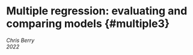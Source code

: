 # Multiple regression: evaluating and comparing models {#multiple3}

*Chris Berry*
\
*2022*






<!--
commented text



```r
# plot histogram of continuous vars
data %>%
  keep(is.numeric) %>%                     # Keep only numeric columns
  gather() %>%                             # Convert to key-value pairs
  ggplot(aes(value)) +                     # Plot the values
  facet_wrap(~ key, scales = "free") +   # In separate panels
  geom_histogram()        

# plot histogram of categorical vars (count data)
data %>% 
  keep(is.character)  %>% 
  gather() %>%                             # Convert to key-value pairs
  ggplot(aes(value)) +                     # Plot the values
  facet_wrap(~ key, scales = "free") +   # In separate panels
  geom_histogram(stat="count")        

# correlations of numeric
data %>%
  keep(is.numeric) %>%
  correlate()
  
  
# large datasets can look griddy
# use geom_jitter()
```


<style>
div.exercise { background-color:#e6f0ff; border-radius: 5px; padding: 20px;}
</style>

<style>
div.tip { background-color:#D5F5E3; border-radius: 5px; padding: 20px;}
</style>

Add in the Tychenne & Hinkley study here with all the covariates. 

### Using ANOVA and Bayes Factors to compare models

-   [**Slides for the session**](slides/PSYC753_Chris2.pptx)
-   [**Using Rmd files**](slides/PSYC753_Chris2_Rmd.pptx)

\

### Overview

In the previous session, we saw that we can construct a linear model to predict an outcome variable (e.g., *final exam score* from *entrance exam score*). We also investigated how we can _improve_ a model by adding several continuous predictors to it.

\
How do we know if one model is _better_ or should be _preferred_ over another model? We touched on a common sense approach in the last session - we ideally want models that explain the variance in an outcome variable but each predictor in the model should make a sizable and relatively independent contribution to the model.

\

Today we will cover a more formal approach to model comparison using:

  - **ANOVA (Analysis of Variance)** and

  - **Bayes Factors**
  
\

It's important that you are comfortable with the material from the first [Building Models 1 session](building-models-1.html) before proceeding today.


## Comparing models using ANOVA

We can use ANOVA to determine whether the addition of variables into a model leads to a statistically significant improvement in the variance it explains _overall_. We may want to do this, for example, when building on existing theories or models, or looking at the effects of variables after controlling for others.

\
We'll start by comparing a model with _one_ predictor vs. a model with _three_ predictors.

\
Using the `ExamData` from the previous session, we'll run:

- a linear model with `finalex` as the outcome variable, and `entrex` as the predictor.

- a linear model with `finalex` as the outcome variable, and `entrex`,`age`, and `project` as the predictors.


```r
ExamData <- read_csv('https://bit.ly/37GkvJg')              
```

```
## Rows: 33 Columns: 7
```

```
## -- Column specification --------------------------------------------------------
## Delimiter: ","
## dbl (7): finalex, entrex, age, project, iq, proposal, attendance
```

```
## 
## i Use `spec()` to retrieve the full column specification for this data.
## i Specify the column types or set `show_col_types = FALSE` to quiet this message.
```

```r
model1   <- lm(finalex ~ entrex, data = ExamData)           
model2   <- lm(finalex ~ entrex + age + project, data = ExamData) 
```

\
**Explanation of the code**: first the data is loaded into `ExamData`. The results of the simple regression are stored in `model1`. Those of the multiple regression are stored in `model2`.

\
Use `summary()` to display the results of each regression:

**Model 1:**


```r
summary(model1)
```

```
## 
## Call:
## lm(formula = finalex ~ entrex, data = ExamData)
## 
## Residuals:
##     Min      1Q  Median      3Q     Max 
## -54.494 -21.185   3.733  18.124  30.969 
## 
## Coefficients:
##             Estimate Std. Error t value Pr(>|t|)    
## (Intercept) -46.3045    25.4773  -1.817   0.0788 .  
## entrex        3.1545     0.5324   5.925 1.52e-06 ***
## ---
## Signif. codes:  0 '***' 0.001 '**' 0.01 '*' 0.05 '.' 0.1 ' ' 1
## 
## Residual standard error: 22.7 on 31 degrees of freedom
## Multiple R-squared:  0.531,	Adjusted R-squared:  0.5159 
## F-statistic:  35.1 on 1 and 31 DF,  p-value: 1.52e-06
```

\
**Model 2:**

```r
summary(model2)
```

```
## 
## Call:
## lm(formula = finalex ~ entrex + age + project, data = ExamData)
## 
## Residuals:
##     Min      1Q  Median      3Q     Max 
## -42.563 -16.519   4.901  16.991  36.424 
## 
## Coefficients:
##              Estimate Std. Error t value Pr(>|t|)    
## (Intercept) -117.9159    46.4211  -2.540   0.0167 *  
## entrex         3.0889     0.5734   5.387 8.66e-06 ***
## age            1.4231     1.3756   1.035   0.3094    
## project        0.6280     0.4609   1.363   0.1835    
## ---
## Signif. codes:  0 '***' 0.001 '**' 0.01 '*' 0.05 '.' 0.1 ' ' 1
## 
## Residual standard error: 22.03 on 29 degrees of freedom
## Multiple R-squared:  0.5869,	Adjusted R-squared:  0.5442 
## F-statistic: 13.73 on 3 and 29 DF,  p-value: 9.353e-06
```

\
(If you are not sure what it means by "e-06" in the output above then see the FAQs [here](#e-meaning))

:::{.exercise}

Make note of the variance explained by each model ($R^2$), i.e., `Multiple R-squared`: (report as a percentage, to 2 decimal places)

- Model 1: $R^2$ = <input class='webex-solveme nospaces' size='5' data-answer='["53.10"]'/> %

- Model 2: $R^2$ = <input class='webex-solveme nospaces' size='5' data-answer='["58.69"]'/> %

Which model explains a greater proportion of variance in `finalex`? <select class='webex-select'><option value='blank'></option><option value=''>entrex alone</option><option value='answer'>entrex, age, project</option></select>

- Calculate the difference in $R^2$ between the models. `model2` improves the prediction of `finalex` by  <input class='webex-solveme nospaces' size='4' data-answer='["5.59"]'/> %

:::

\
To compare the variance explained by each model, use `anova()`:


```r
anova(model1, model2)
```

<div class="kable-table">

| Res.Df|      RSS| Df| Sum of Sq|        F|    Pr(>F)|
|------:|--------:|--:|---------:|--------:|---------:|
|     31| 15980.58| NA|        NA|       NA|        NA|
|     29| 14077.62|  2|  1902.957| 1.960052| 0.1590683|

</div>

\
**Explanation of the output:** 

- **`anova()`** compares the variance that `model1` and `model2` explain with an _F_-statistic. 

- **`Pr(>F)`** gives the _p_-value for this statistic. If the _p_-value is less than .05, then we can reject the null hypothesis that there is no difference in the variance explained by each model, and we can say that the variance that `model2` explains in `finalex` is significantly greater than that of `model1`.

- We can report the _F_-statistic in APA style as _F_(2, 29) = 1.96, _p_ = .16. We can say that the additional 5.59% variance that `model2` explains relative to `model1` does not represent a statistically significant increase in $R^2$, and so `model2` should **not** be preferred over `model1`.


\

:::{.tip}
Comparing models in steps as we've done is sometimes called **hierarchical regression** or **sequential regression**. This type of regression is usually used for logical or theoretical reasons, when we want to know the contribution of a predictor (or a set of predictors) **over and above** an existing one. 
:::


:::{.exercise}

**Now, you try using `anova` to compare models.**

The variable `attendance` in `ExamData` scores individuals according to whether their class attendance was low (0) or high (1). A researcher suspects that `attendance` may explain additional variance in `finalex` over and above `entrex`.

As an exercise, compare the following two models using the `anova()` approach above: 

1. a model with `entrex` as a sole predictor of `finalex` (i.e., `model1`), and 

2. a model where `finalex` is predicted by `entrex` and `attendance` (call this `model3`). 

Is there sufficient evidence that a model with `entrex` _and_ `attendance` explains more variance than a model with `entrex` alone?


<div class='webex-solution'><button>Try yourself first, then click to see the code</button>


```r
# model1 was created earlier
summary(model1)

# specify model3
model3 <- lm(finalex ~ entrex + attendance, data = ExamData)

# show model3
summary(model3)

#compare model1 and model3
anova(model1, model3)
```

```
## 
## Call:
## lm(formula = finalex ~ entrex, data = ExamData)
## 
## Residuals:
##     Min      1Q  Median      3Q     Max 
## -54.494 -21.185   3.733  18.124  30.969 
## 
## Coefficients:
##             Estimate Std. Error t value Pr(>|t|)    
## (Intercept) -46.3045    25.4773  -1.817   0.0788 .  
## entrex        3.1545     0.5324   5.925 1.52e-06 ***
## ---
## Signif. codes:  0 '***' 0.001 '**' 0.01 '*' 0.05 '.' 0.1 ' ' 1
## 
## Residual standard error: 22.7 on 31 degrees of freedom
## Multiple R-squared:  0.531,	Adjusted R-squared:  0.5159 
## F-statistic:  35.1 on 1 and 31 DF,  p-value: 1.52e-06
## 
## 
## Call:
## lm(formula = finalex ~ entrex + attendance, data = ExamData)
## 
## Residuals:
##     Min      1Q  Median      3Q     Max 
## -42.750 -11.750   1.801   9.689  30.347 
## 
## Coefficients:
##             Estimate Std. Error t value Pr(>|t|)    
## (Intercept) -63.3108    20.2768  -3.122  0.00395 ** 
## entrex        3.2741     0.4173   7.846 9.35e-09 ***
## attendance   28.8202     6.3398   4.546 8.37e-05 ***
## ---
## Signif. codes:  0 '***' 0.001 '**' 0.01 '*' 0.05 '.' 0.1 ' ' 1
## 
## Residual standard error: 17.76 on 30 degrees of freedom
## Multiple R-squared:  0.7223,	Adjusted R-squared:  0.7038 
## F-statistic: 39.02 on 2 and 30 DF,  p-value: 4.499e-09
```

<div class="kable-table">

| Res.Df|       RSS| Df| Sum of Sq|        F|   Pr(>F)|
|------:|---------:|--:|---------:|--------:|--------:|
|     31| 15980.580| NA|        NA|       NA|       NA|
|     30|  9462.434|  1|  6518.146| 20.66533| 8.37e-05|

</div>

</div>


- The variance explained by a model with `entrex` alone is $R^2$ = <input class='webex-solveme nospaces' size='5' data-answer='["53.10"]'/> %

- The $R^2$ for the model that also included `attendance` was $R^2$ = <input class='webex-solveme nospaces' size='5' data-answer='["72.23"]'/> %  

- The increase in $R^2$ was <input class='webex-solveme nospaces' size='5' data-answer='["19.13"]'/>% 

- The ANOVA comparing models can be reported as: _F_(<input class='webex-solveme nospaces' size='1' data-answer='["1"]'/>, <input class='webex-solveme nospaces' size='2' data-answer='["30"]'/>) = <input class='webex-solveme nospaces' size='5' data-answer='["20.67"]'/>, _p_ < .001. 

- The increase in $R^2$ was <select class='webex-select'><option value='blank'></option><option value='answer'>statistically significant</option><option value=''>not significant</option></select>.

- As indicated by the estimates of the coefficients for `entrex` and `attendance`, both  <select class='webex-select'><option value='blank'></option><option value=''>negatively</option><option value='answer'>positively</option></select> predict `finalex`. 

- A higher `entrex` score and greater `attendance` is associated with a <select class='webex-select'><option value='blank'></option><option value='answer'>higher</option><option value=''>lower</option></select> `finalex` score.


</div>


:::



## Comparing models using Bayes Factors

An alternative approach to using ANOVA to compare models is to use **Bayes Factors**. 

\
A **Bayes Factor** is the **probability of obtaining the data under one model compared to another** (Rouder & Morey, 2012).  

\
For example, a Bayes Factor equal to 2 would tell us that the data are _twice_ as likely under one model than another. A Bayes Factor equal to 0.5 would tell us that the data are _half_ as likely under one model than another. 

\
Unlike classical tests of statistical significance (with _p_-values), Bayes Factors also allow us to _quantify_ evidence for the null hypothesis. Very handy!

\
To compute a Bayes Factor for a specific linear model, we use `lmBF` in the `BayesFactor` package (where `lm` stands for _linear model_ and `BF` stands for _Bayes Factor_).

\
First, we need to load the `BayesFactor` package: 


```r
library('BayesFactor')
```

We can use the `lmBF` function in the same way we use  `lm`. The function will return a **Bayes Factor** for the model we specify.

\
Let's determine the Bayes Factor for `model1`


```r
model1.BF <- lmBF(finalex ~ entrex, data = as.data.frame(ExamData) )  
```

**Explanation of the code**: The model is specified in exactly the same way as with `lm`. Due to a limitation of the package, however, we must convert `ExamData` from a tibble to a data frame using `as.data.frame`. Otherwise, the command works in the same way. The results are stored in `model1.BF`.

\
To look at what's stored in `model1.BF`:


```r
model1.BF
```

```
## Bayes factor analysis
## --------------
## [1] entrex : 8310.846 ±0.01%
## 
## Against denominator:
##   Intercept only 
## ---
## Bayes factor type: BFlinearModel, JZS
```

**Explanation of the output**: 

- The Bayes Factor provided for the model with `entrex` is equal to **8310.85**. 

- The `Against denominator: Intercept only` means that the model with `entrex` is being compared with a model that contains an **intercept only**. In an intercept-only model, the coefficient for `entrex` is equal to zero; that is, the regression line is a flat line (equal to the _mean_ of `entrex`). 

- The value of our Bayes Factor indicates that the model with `entrex` in is much more likely than a model that contains only an intercept (8310.85 times more likely, to be precise). We can therefore be confident that a model with `entrex` is preferable to the intercept only model (just as with our classical analysis). Happy days!

\
Now let's do the same for `model2`:


```r
# specify the model
model2.BF <- lmBF(finalex ~ entrex + age + project, data = as.data.frame(ExamData) )

# show the Bayes Factor
model2.BF
```

```
## Bayes factor analysis
## --------------
## [1] entrex + age + project : 2427.676 ±0%
## 
## Against denominator:
##   Intercept only 
## ---
## Bayes factor type: BFlinearModel, JZS
```

\

**Explanation:** The Bayes Factor is equal to **2427.68**. Again, this indicates that the model with `entrex` and `age` is much more likely than a model with only the intercept in (this is not that surprising given the result for `model1.BF` above). 

But, what we want to know is whether `model2` (containing `entrex` and `age`) is **more** likely than `model1` (containing only `entrex`). We can determine this by _dividing_ the Bayes Factor for `model2` by the Bayes Factor for `model1`:



```r
model2.BF / model1.BF
```

```
## Bayes factor analysis
## --------------
## [1] entrex + age + project : 0.2921093 ±0.01%
## 
## Against denominator:
##   finalex ~ entrex 
## ---
## Bayes factor type: BFlinearModel, JZS
```

**Explanation:** The Bayes Factor for this comparison is 0.29. This means that `model2` is **_less than a third as likely_** than `model1`. So, `model2` is much _less_ likely than `model1`. Not good news for `model2`!


:::{.tip}

**Interpreting the Bayes Factor**

- A Bayes Factor **equal to 1** tells us that probability of each model is the same.

- A Bayes Factor **greater than 1** means that `model2` is more likely than `model1`.

- A Bayes Factor **less than 1** means that `model1` is more likely than `model2`. 

**Thus, our Bayes Factor of 0.29 indicates that `model1` is more likely than `model2`.**

:::


:::{.tip}

**Reporting Bayes Factors**

\

**Notation**

We usually write the Bayes Factor in reports as $BF_{10}$ where: 

- the subscript **1** in $BF_{10}$ denotes the less-constrained model (the alternative hypothesis). This is the model with **more predictors** (our `model2`).

- the subscript **0** in $BF_{10}$ denotes the more constrained or simpler model (i.e., the null hypothesis). This is the model with **fewer predictors** (our `model1`).

(You can just write BF10 if you prefer.)


\

**The Size of the Bayes Factor**

- If the Bayes Factor is **greater than 3** (i.e., $BF_{10}$ > 3), we say that there is **substantial evidence for `model2`** (the less constrained model).

- If the Bayes Factor is **less than 0.33** (i.e., $BF_{10}$ < 0.33), we usually say that there is **substantial evidence for `model1`** (the more constrained model).

- We say that intermediate values for the Bayes Factor (between 0.33 and 3) don't offer strong evidence for either model.

:::

Thus, because our Bayes Factor of 0.29 is less than 1, this indicates greater evidence for `model1` than `model2`. Furthermore, because the Bayes Factor is less than 0.33, we have _substantial_ evidence for `model1` over `model2`.

\
It's becoming increasingly common to report the Bayes Factor alongside the results of a classical analysis. Thus, we could report our results as follows: "There was insufficient evidence that the addition of age and project to the model containing entrance exam resulted in an increase in $R^2$, _F_(2, 29) = 1.96, _p_ = .16; BF10 = 0.29."


:::{.exercise}

**Now you try using Bayes Factors to compare models**

To supplement the comparison of `model3` and `model1` that you did with `anova`, now compute the Bayes Factor for `model3` vs. `model1`.

\
You'll need the following steps:

- Model 1: Obtain the Bayes Factor for a model with `entrex` as a sole predictor of `finalex` (we did this already above; it's stored in `model1.BF`) 

- Model 2: Obtain the Bayes Factor for a model where `finalex` is predicted by `entrex` _and_ `attendance` and store this in `model3.BF`. 

- Compare the Bayes Factors in `model3.BF` and `model1.BF`.
\


<div class='webex-solution'><button>Try yourself first, then click here for the code</button>



```r
# 1. show the BF for model1 vs. intercept only
model1.BF  

# 2. Obtain the BF for model3 vs. intercept only, then show it
model3.BF <- lmBF(finalex ~ entrex + attendance, data = as.data.frame(ExamData) )

model3.BF

# 3. Compare the BFs for model3 vs model1
model3.BF / model1.BF
```

```
## Bayes factor analysis
## --------------
## [1] entrex : 8310.846 ±0.01%
## 
## Against denominator:
##   Intercept only 
## ---
## Bayes factor type: BFlinearModel, JZS
## 
## Bayes factor analysis
## --------------
## [1] entrex + attendance : 2351114 ±0%
## 
## Against denominator:
##   Intercept only 
## ---
## Bayes factor type: BFlinearModel, JZS
## 
## Bayes factor analysis
## --------------
## [1] entrex + attendance : 282.897 ±0.01%
## 
## Against denominator:
##   finalex ~ entrex 
## ---
## Bayes factor type: BFlinearModel, JZS
```


</div>


\
**Answer the following questions from the output:**

How much more likely is a model with`entrex` than an intercept only model? 

- <input class='webex-solveme nospaces' size='7' data-answer='["8310.85"]'/> times more likely.

How much more likely is a model with `entrex` and `attendance` than an intercept only model? 

- <input class='webex-solveme nospaces' size='7' data-answer='["2351114"]'/> times more likely.

How much more likely is a model with `entrex` and `attendance` as predictors than a model with `entrex` alone? 

- <input class='webex-solveme nospaces' size='6' data-answer='["282.90"]'/> times more likely.

There is <select class='webex-select'><option value='blank'></option><option value=''>insufficient</option><option value='answer'>strong</option></select> evidence that a model with `entrex` and `attendance` should be preferred over a model with `entrex` alone, given the data.

A comparison of the Bayes Factors for the two models therefore <select class='webex-select'><option value='blank'></option><option value=''>does not converge</option><option value='answer'>converges</option></select> with the results of the comparison using ANOVA, and the model in which Final Exam is predicted by <select class='webex-select'><option value='blank'></option><option value=''>Entrance Exam only</option><option value='answer'>Entrance Exam and Attendance</option></select> should be preferred.

:::


## Exercise

Now you will practise using ANOVA and Bayes Factors to compare models with a new dataset.


\
**Scenario:** A researcher would like to construct a model to predict scores in a memory task from several different variables. The data from 234 individuals are stored in the `memory_data` dataset, which are located at https://bit.ly/37pOTrC. 

:::{.exercise}

Use `read_csv` to load in the data at the link above to the variable `memory_data` and preview it with `head()`.



<div class='webex-solution'><button>Try this yourself first. Click to show code</button>



```r
memory_data <- read_csv('https://bit.ly/37pOTrC')
```

```
## Rows: 234 Columns: 7
```

```
## -- Column specification --------------------------------------------------------
## Delimiter: ","
## dbl (7): attention, sex, blueberries, iq, age, sleep, memory_score
```

```
## 
## i Use `spec()` to retrieve the full column specification for this data.
## i Specify the column types or set `show_col_types = FALSE` to quiet this message.
```

```r
memory_data %>% head()
```

<div class="kable-table">

| attention| sex| blueberries|      iq|    age|  sleep| memory_score|
|---------:|---:|-----------:|-------:|------:|------:|------------:|
|    95.790|   1|         308|  99.932| 44.935|  9.945|       128.42|
|    66.748|   1|         270| 136.502| 29.450|  8.037|       127.43|
|   102.399|   1|         442| 109.591| 31.862| 11.011|       117.99|
|    36.863|   1|         219| 110.494| 27.894|  5.284|        95.51|
|    91.708|   0|         450| 118.925| 36.746|  9.303|       122.11|
|   146.196|   1|         255|  85.601| 23.902|  7.047|       102.22|

</div>


</div>





:::{.tip}

**About the data:**

- **attention**: sustained attention score (higher = better attention)

- **sex**: 0 = female, 1 = male

- **blueberries**: average number of blueberries consumed per year

- **iq**: the individual's IQ

- **age**: age of person in years

- **sleep**: average hours of sleep per night

- **memory_score**: memory test score

:::

The researcher wants to test whether `attention` and `sleep` predict `memory_score`, but after controlling for `iq` and `age` (she suspects memory varies with `iq` and `age` to being with). 

\
She therefore wants to use a hierarchical regression approach to determine whether `attention` and `sleep` explain additional variance in `memory_score` _over and above_ `iq` and `age`.

\
1. First, fit a linear model to determine the extent to which `memory_score` is predicted by `iq` and `age`. Store the results in `memory1`.



<div class='webex-solution'><button>Try first, then click to see the code</button>


```r
# specify the baseline model
memory1 <- lm(memory_score ~ iq + age, data = memory_data)

# see the model results
summary(memory1)
```

```
## 
## Call:
## lm(formula = memory_score ~ iq + age, data = memory_data)
## 
## Residuals:
##     Min      1Q  Median      3Q     Max 
## -44.154 -11.754   0.732  11.608  40.790 
## 
## Coefficients:
##             Estimate Std. Error t value Pr(>|t|)    
## (Intercept)  71.1669     9.0796   7.838 1.67e-13 ***
## iq            0.1073     0.0699   1.534    0.126    
## age           0.8220     0.1461   5.627 5.27e-08 ***
## ---
## Signif. codes:  0 '***' 0.001 '**' 0.01 '*' 0.05 '.' 0.1 ' ' 1
## 
## Residual standard error: 16.1 on 231 degrees of freedom
## Multiple R-squared:  0.1303,	Adjusted R-squared:  0.1228 
## F-statistic: 17.31 on 2 and 231 DF,  p-value: 9.875e-08
```

</div>


\
2. Next, add `attention` and `sleep` to the model, storing your results in `memory2`.



<div class='webex-solution'><button>Try first, then click to see the code</button>


```r
# specify the next model
memory2 <- lm(memory_score ~ iq + age + attention + sleep, data = memory_data)

# show the results
summary(memory2)
```

```
## 
## Call:
## lm(formula = memory_score ~ iq + age + attention + sleep, data = memory_data)
## 
## Residuals:
##     Min      1Q  Median      3Q     Max 
## -28.935  -8.555   1.713   8.450  31.384 
## 
## Coefficients:
##             Estimate Std. Error t value Pr(>|t|)    
## (Intercept)  9.60112    8.57889   1.119 0.264246    
## iq           0.18673    0.05451   3.426 0.000726 ***
## age          0.86579    0.11308   7.656 5.32e-13 ***
## attention    0.22894    0.02757   8.302 8.88e-15 ***
## sleep        3.68609    0.39328   9.373  < 2e-16 ***
## ---
## Signif. codes:  0 '***' 0.001 '**' 0.01 '*' 0.05 '.' 0.1 ' ' 1
## 
## Residual standard error: 12.46 on 229 degrees of freedom
## Multiple R-squared:  0.4839,	Adjusted R-squared:  0.4749 
## F-statistic: 53.68 on 4 and 229 DF,  p-value: < 2.2e-16
```

</div>


\
3. Now, compare the `memory1` and `memory2` models using `anova()`


<div class='webex-solution'><button>Try first, then click to see the code</button>


```r
anova(memory1, memory2)
```

<div class="kable-table">

| Res.Df|      RSS| Df| Sum of Sq|        F| Pr(>F)|
|------:|--------:|--:|---------:|--------:|------:|
|    231| 59912.24| NA|        NA|       NA|     NA|
|    229| 35553.54|  2|   24358.7| 78.44706|      0|

</div>

</div>



\
\
**Answer the following questions:**

- A model with `iq` and `age` as predictors explains <input class='webex-solveme nospaces' size='5' data-answer='["13.03"]'/> % of the variance in `memory_scores`

- A model with `iq`, `age`, `attention` and `sleep` as predictors explains <input class='webex-solveme nospaces' size='5' data-answer='["48.39"]'/> % of the variance in `memory_scores`

- Calculate the additional variance explained by the second model: Change in $R^2$ = <input class='webex-solveme nospaces' size='5' data-answer='["35.36"]'/> %

- The ANOVA comparing models can be reported as: _F_(<input class='webex-solveme nospaces' size='1' data-answer='["2"]'/>, <input class='webex-solveme nospaces' size='3' data-answer='["229"]'/>) = <input class='webex-solveme nospaces' size='5' data-answer='["78.45"]'/>, _p_ < .001. 

- Is there a statistically significant improvement in the prediction of `memory_scores` as a result of adding `attention` and `sleep` to the model? <select class='webex-select'><option value='blank'></option><option value=''>no</option><option value='answer'>yes</option></select>

\
\
**Now use Bayes Factors to determine how much more likely the `memory2` model is than the `memory1` model .**

\

<div class='webex-solution'><button>Try first, click here for a reminder of the steps</button>


- Determine the Bayes Factor for `memory1`

- Determine the Bayes Factor for `memory2`

- Compare the Bayes Factors for `memory2` and `memory1`


</div>


\

<div class='webex-solution'><button>Try first, click here to see the code</button>



```r
# Store the Bayes Factor for the first model in memory1.BF
memory1.BF <- lmBF(memory_score ~ iq + age, data = as.data.frame(memory_data) )

# Store the Bayes Factor for the second model in memory2.BF
memory2.BF <- lmBF(memory_score ~ iq + age + attention + sleep, data = as.data.frame(memory_data) )

# Compute the Bayes Factors for memory2.BF vs memory1.BF
memory2.BF / memory1.BF
```

```
## Bayes factor analysis
## --------------
## [1] iq + age + attention + sleep : 4.168455e+23 ±0%
## 
## Against denominator:
##   memory_score ~ iq + age 
## ---
## Bayes factor type: BFlinearModel, JZS
```

</div>


\

**Answer the following questions:**

- The Bayes Factor comparing `memory2` and `memory1` to (2 decimal places) is <input class='webex-solveme nospaces' size='4' data-answer='["4.17"]'/> e+ <input class='webex-solveme nospaces' size='2' data-answer='["23"]'/>.

- Does the Bayes Factor support the conclusions from the ANOVA? <select class='webex-select'><option value='blank'></option><option value=''>no</option><option value='answer'>yes</option></select>


<div class='webex-solution'><button>Click for answer</button>

Yes! The Bayes Factor is equal to $4.17 \times 10^{23}$, and this therefore strongly supports the inclusion of `attention` and `sleep` in the model already containing `iq` and `age`.

</div>


\

\
**Extra exercises, if there's time**

**1.**

The researcher wishes to predict the `memory_score` for a new individual with `iq` = 105, `age` = 27, `attention` = 90, `sleep` = 8. Determine the prediction. 

\
Hint: in a previous session, you have previously used the `predict()` function to do this.

\

- The predicted `memory_score` is <input class='webex-solveme nospaces' size='6' data-answer='["102.68"]'/>


<div class='webex-solution'><button>Try first, then click to show the code for the answer</button>


```r
# create tibble for the new data
new_data <- tibble(iq = 105, age = 27, attention = 90, sleep = 8)

# use predict to derive prediction from new data
predict(memory2, new_data)
```

```
##        1 
## 102.6768
```

</div>


\
\

**2.**
Create a scatterplot of `attention` against `memory_score`, with the size of each point indicating the hours of `sleep`


<div class='webex-solution'><button>Try yourself first, then click for the code</button>


```r
memory_data %>% 
  ggplot(aes(x = attention, y = memory_score, size = sleep)) +
  geom_point(alpha = 0.5) +   # alpha=0.5 makes points 50% transparent
  xlab('Memory Score') +
  ylab('Attention Score') +
  labs(size="Sleep (hours)") 
```

<div class="figure" style="text-align: center">
<img src="05_multiple_regression_3_files/figure-html/unnamed-chunk-20-1.png" alt="TRUE" width="100%" />
<p class="caption">(\#fig:unnamed-chunk-20)TRUE</p>
</div>

</div>


\
\
**3.**

The researcher is interested to know whether annual consumption of blueberries has any bearing on `memory_scores`, and so wants to add `blueberries` to the model in `memory2`.

\
Determine the Bayes Factor comparing `memory2` with a model that additionally contains `blueberries`. 

- The Bayes Factor for the model comparison is <input class='webex-solveme nospaces' size='4' data-answer='["0.17",".17"]'/> (to 2 decimal places)

- The Bayes Factor indicates that the model with `blueberries` is <select class='webex-select'><option value='blank'></option><option value=''>more likely</option><option value='answer'>less likely</option></select> than the model without it.

- Should the researcher add `blueberries` to the model? <select class='webex-select'><option value='blank'></option><option value='answer'>no</option><option value=''>yes</option><option value=''>if it tastes good</option></select>


<div class='webex-solution'><button>Try yourself first, then click for the code</button>


```r
# add blueberries to memory2; store in memory3.BF
memory3.BF <- lmBF(memory_score ~ iq + age + attention + sleep + blueberries, data = as.data.frame(memory_data) )

# calculate the BF for memory3 vs memory2
memory3.BF / memory2.BF
```

```
## Bayes factor analysis
## --------------
## [1] iq + age + attention + sleep + blueberries : 0.1663574 ±0%
## 
## Against denominator:
##   memory_score ~ iq + age + attention + sleep 
## ---
## Bayes factor type: BFlinearModel, JZS
```

</div>


:::


## Summary of key points

- We can compare a model with one that has more predictors by using `anova(model1, model2)`. 

- We can compare models using Bayes Factors with `lmBF` in the `BayesFactor` package.

- A **Bayes Factor** is probability of one model relative to another, _given the data_.

- To compare Bayes Factors of models:

  - First obtain the Bayes Factors for `model1` and `model2`. 
  
  - Then use `model2 / model1` to get the Bayes Factor, indicating how much more likely `model2` is.
  
- Bayes Factors less than 1 indicate evidence for `model1`
    
- Bayes Factors greater than 1 indicate evidence for `model2`
    
- We can report Bayes Factors as $BF_{10}$ = 2.23 (or BF10 = 2.23)


\

Next week's session will build on what was done in this session, so make sure you understand what was covered and ask if there's anything you're unsure of.


commented text
--> 
